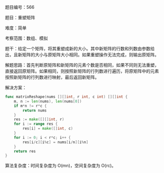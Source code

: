 题目编号：566

题目：重塑矩阵

难度：简单

考察范围：数组、模拟

题干：给定一个矩阵，将其重塑成新的大小。其中新矩阵的行数和列数由参数给出，且新矩阵的大小与原矩阵大小相同。如果重塑操作无法完成，则输出原矩阵。

解题思路：首先判断原矩阵和新矩阵的元素个数是否相同，如果不同则无法重塑，直接返回原矩阵。如果相同，则按照新矩阵的行列数进行遍历，将原矩阵中的元素按照新矩阵的行列数进行映射，最后返回新矩阵。

解决方案：

```go
func matrixReshape(nums [][]int, r int, c int) [][]int {
    m, n := len(nums), len(nums[0])
    if m*n != r*c {
        return nums
    }
    res := make([][]int, r)
    for i := range res {
        res[i] = make([]int, c)
    }
    for i := 0; i < r*c; i++ {
        res[i/c][i%c] = nums[i/n][i%n]
    }
    return res
}
```

算法复杂度：时间复杂度为 O(mn)，空间复杂度为 O(rc)。